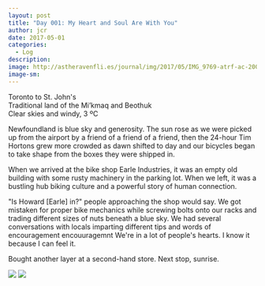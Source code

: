 ```yaml
---
layout: post
title: "Day 001: My Heart and Soul Are With You"
author: jcr
date: 2017-05-01
categories:
  - Log
description: 
image: http://astheravenfli.es/journal/img/2017/05/IMG_9769-atrf-ac-2000-web.jpg
image-sm:
---
```


<div class="log">Toronto to St. John's<br>
Traditional land of the Mi&rsquo;kmaq and Beothuk<br>
Clear skies and windy, 3 ºC</div>

Newfoundland is blue sky and generosity. The sun rose as we were picked up from the airport by a friend of a friend of a friend, then the 24-hour Tim Hortons grew more crowded as dawn shifted to day and our bicycles began to take shape from the boxes they were shipped in.

When we arrived at the bike shop Earle Industries, it was an empty old building with some rusty machinery in the parking lot. When we left, it was a bustling hub  biking culture and a powerful story of human connection.

"Is Howard [Earle] in?" people approaching the shop would say. We got mistaken for proper bike mechanics while screwing bolts onto our racks and trading different sizes of nuts beneath a blue sky. We had several conversations with locals imparting different tips and words of encouragement encouuragemnt We're in a lot of people's hearts. I know it because I can feel it.

Bought another layer at a second-hand store. Next stop, sunrise.

<img src="http://astheravenfli.es/journal/img/2017/05/IMG_9778-atrf-ac-2000-web.jpg">
<img src="http://astheravenfli.es/journal/img/2017/05/IMG_9765-atrf-ac-2000-web.jpg">